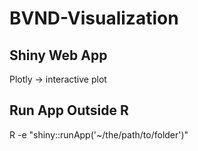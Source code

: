 # BVND-Visualization

## Shiny Web App
Plotly -> interactive plot

## Run App Outside R
R -e "shiny::runApp('~/the/path/to/folder')"

